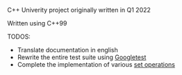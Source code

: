 C++ Univerity project originally written in Q1 2022

Written using C++99

TODOS:
- Translate documentation in english
- Rewrite the entire test suite using [Googletest](https://github.com/google/googletest)
- Complete the implementation of various [set operations](https://www.wikiwand.com/en/Set_(mathematics)#Basic_operations)
